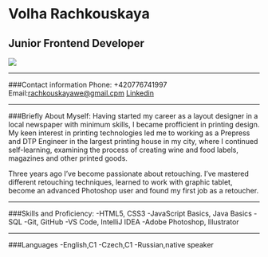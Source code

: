 # Volha Rachkouskaya 
## Junior Frontend Developer
![](https://drive.google.com/drive/u/2/my-drive)
*************************************
###Contact information
Phone: +420776741997
Email:rachkouskayawe@gmail.cpm
[Linkedin](www.linkedin.com/in/olga-rachkovskaya-9863051b7)
*************************************
###Briefly About Myself:
Having started my career as a layout designer in a local newspaper with minimum skills, I became profficient in printing design.
My keen interest in printing technologies led me to working as a Prepress and DTP Engineer in the largest printing house in my city,
where I continued self-learning, examining the process of creating wine and food labels, magazines and other printed goods.

Three years ago I’ve become passionate about retouching. I’ve mastered different retouching techniques,
learned to work with graphic tablet, become an advanced Photoshop user and found my first job as a retoucher.
**************************************
###Skills and Proficiency:
-HTML5, CSS3
-JavaScript Basics, Java Basics
-SQL
-Git, GitHub
-VS Code, IntelliJ IDEA
-Adobe Photoshop, Illustrator
*************************************
###Languages
-English,C1
-Czech,C1
-Russian,native speaker
